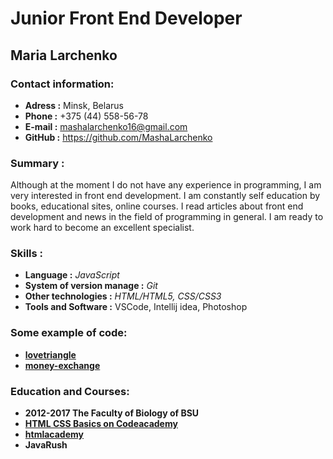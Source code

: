 # Junior Front End Developer 
  
## __Maria Larchenko__  

### Contact information:  
 * __Adress :__ Minsk, Belarus
 * __Phone :__ +375 (44) 558-56-78  
 * __E-mail :__ mashalarchenko16@gmail.com
 * __GitHub :__ https://github.com/MashaLarchenko
 
### Summary :  
 Although at the moment I do not have any experience in programming, I am very interested in front end development. 
 I am constantly self education by books, educational sites, online courses. I read articles about front end development
 and news in the field of programming in general. I am ready to work hard to become an excellent specialist.


### Skills :  
 * __Language :__ _JavaScript_ 
 * __System of version manage :__ _Git_
 * __Other technologies :__ _HTML/HTML5, CSS/CSS3_
 * __Tools and Software :__ VSCode, Intellij idea, Photoshop
 
### Some example of code: 
 * __[lovetriangle](https://github.com/MashaLarchenko/love-triangle/blob/master/src/index.js)__ 
 * __[money-exchange](https://github.com/MashaLarchenko/money-exchange/blob/master/src/index.js)__
 
### Education and Courses:
 * __2012-2017  The Faculty of Biology of BSU__
 * __[HTML CSS Basics on Codeacademy](https://www.codecademy.com/users/MariaLarchenko/achievements)__
 * __[htmlacademy](https://htmlacademy.ru/profile/id538487/achievements)__
 * __JavaRush__
 

 
 
